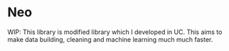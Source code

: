 # Neo
WIP: This library is modified library which I developed in UC. This aims to make data building, cleaning and machine learning much much faster. 
